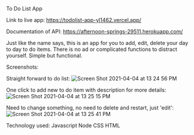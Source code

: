 To Do List App

Link to live app: https://todolist-app-yl1462.vercel.app/

Documentation of API: https://afternoon-springs-29511.herokuapp.com/

Just like the name says, this is an app for you to add, edit, delete your day to day to do items. There is no ad or complicated functions to distract yourself. Simple but functional.

Screenshots:

Straight forward to do list:
![Screen Shot 2021-04-04 at 13 24 56 PM](https://user-images.githubusercontent.com/68250067/113518108-d72af500-9549-11eb-90b8-a675eb0b4d1f.png)

One click to add new to do item with description for more details:
![Screen Shot 2021-04-04 at 13 25 15 PM](https://user-images.githubusercontent.com/68250067/113518113-e01bc680-9549-11eb-9a66-19004a14abda.png)

Need to change something, no need to delete and restart, just 'edit':
![Screen Shot 2021-04-04 at 13 25 41 PM](https://user-images.githubusercontent.com/68250067/113518115-e316b700-9549-11eb-9f75-fc7917a6bf04.png)

Technology used:
  Javascript
  Node
  CSS
  HTML
